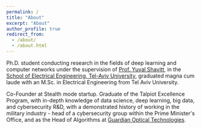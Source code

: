 ```yaml
---
permalink: /
title: "About"
excerpt: "About"
author_profile: true
redirect_from: 
  - /about/
  - /about.html
---
```


Ph.D. student conducting research in the fields of deep learning and computer networks under the supervision of [Prof. Yuval Shavitt](https://www.eng.tau.ac.il/~shavitt/), in the [School of Electrical Engineering, Tel-Aviv University](https://en-engineering.tau.ac.il/School-of-Electrical-Engineering/main), graduated magna cum laude with an M.Sc. in Electrical Engineering from Tel Aviv University.

Co-Founder at Stealth mode startup. Graduate of the Talpiot Excellence Program, with in-depth knowledge of data science, deep learning, big data, and cybersecurity R&D, with a demonstrated history of working in the military industry - head of a cybersecurity group within the Prime Minister's Office, and as the Head of Algorithms at [Guardian Optical Technologies](https://www.guardian-optech.com/).
